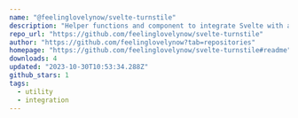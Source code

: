 ```yaml
---
name: "@feelinglovelynow/svelte-turnstile"
description: "Helper functions and component to integrate Svelte with an invisible Cloudflare Turnstile form validator"
repo_url: "https://github.com/feelinglovelynow/svelte-turnstile"
author: "https://github.com/feelinglovelynow?tab=repositories"
homepage: "https://github.com/feelinglovelynow/svelte-turnstile#readme"
downloads: 4
updated: "2023-10-30T10:53:34.288Z"
github_stars: 1
tags: 
  - utility
  - integration
---
```

